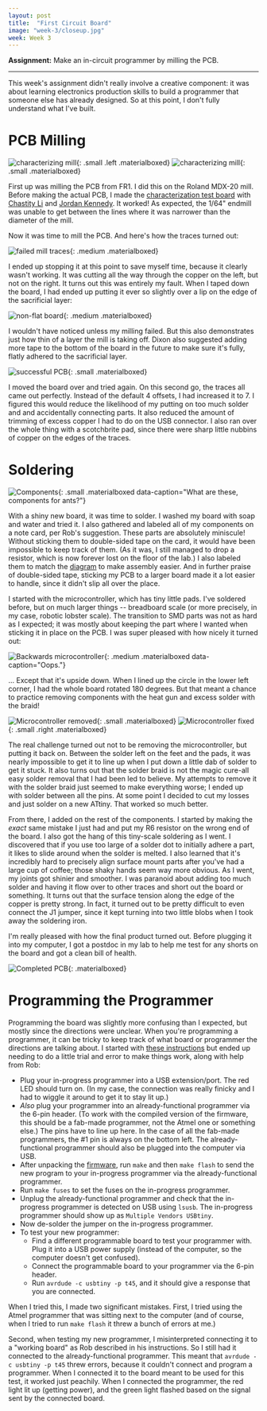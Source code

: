 ```yaml
---
layout: post
title:  "First Circuit Board"
image: "week-3/closeup.jpg"
week: Week 3
---
```


**Assignment:** Make an in-circuit programmer by milling the PCB.

<!-- more -->

---

This week's assignment didn't really involve a creative component: it was about learning electronics production skills to build a programmer that someone else has already designed. So at this point, I don't fully understand what I've built.

# PCB Milling

![characterizing mill]({{site.baseurl}}/assets/week-3/milling.jpg){: .small .left .materialboxed}
![characterizing mill]({{site.baseurl}}/assets/week-3/characterization.jpg){: .small .materialboxed}

First up was milling the PCB from FR1. I did this on the Roland MDX-20 mill. Before making the actual PCB, I made the [characterization test board](http://academy.cba.mit.edu/classes/electronics_production/linetest.png) with [Chastity Li](http://fab.cba.mit.edu/classes/863.17/Harvard/people/chastityli/index.html) and [Jordan Kennedy](http://fab.cba.mit.edu/classes/863.17/Harvard/people/Jordan-Kennedy/index.html). It worked! As expected, the 1/64" endmill was unable to get between the lines where it was narrower than the diameter of the mill.<br>

Now it was time to mill the PCB. And here's how the traces turned out:

![failed mill traces]({{site.baseurl}}/assets/week-3/fail-pcb.jpg){: .medium .materialboxed}

I ended up stopping it at this point to save myself time, because it clearly wasn't working. It was cutting all the way through the copper on the left, but not on the right. It turns out this was entirely my fault. When I taped down the board, I had ended up putting it ever so slightly over a lip on the edge of the sacrificial layer:

![non-flat board]({{site.baseurl}}/assets/week-3/milling-fail.jpg){: .medium .materialboxed}

I wouldn't have noticed unless my milling failed. But this also demonstrates just how thin of a layer the mill is taking off. Dixon also suggested adding more tape to the bottom of the board in the future to make sure it's fully, flatly adhered to the sacrificial layer.

![successful PCB]({{site.baseurl}}/assets/week-3/success-pcb.jpg){: .small .materialboxed}

I moved the board over and tried again. On this second go, the traces all came out perfectly. Instead of the default 4 offsets, I had increased it to 7. I figured this would reduce the likelihood of my putting on too much solder and and accidentally connecting parts. It also reduced the amount of trimming of excess copper I had to do on the USB connector. I also ran over the whole thing with a scotchbrite pad, since there were sharp little nubbins of copper on the edges of the traces.

# Soldering

![Components]({{site.baseurl}}/assets/week-3/pre-soldering.jpg){: .small .materialboxed data-caption="What are these, components for ants?"}

With a shiny new board, it was time to solder. I washed my board with soap and water and tried it. I also gathered and labeled all of my components on a note card, per Rob's suggestion. These parts are absolutely miniscule! Without sticking them to double-sided tape on the card, it would have been impossible to keep track of them. (As it was, I still managed to drop a resistor, which is now forever lost on the floor of the lab.) I also labeled them to match the [diagram](http://fab.cba.mit.edu/classes/863.16/doc/projects/ftsmin/pcb_full.png) to make assembly easier. And in further praise of double-sided tape, sticking my PCB to a larger board made it a lot easier to handle, since it didn't slip all over the place.

I started with the microcontroller, which has tiny little pads. I've soldered before, but on much larger things -- breadboard scale (or more precisely, in my case, robotic lobster scale). The transition to SMD parts was not as hard as I expected; it was mostly about keeping the part where I wanted when sticking it in place on the PCB. I was super pleased with how nicely it turned out:

![Backwards microcontroller]({{site.baseurl}}/assets/week-3/microcontroller-fail.jpg){: .medium .materialboxed data-caption="Oops."}

... Except that it's upside down. When I lined up the circle in the lower left corner, I had the whole board rotated 180 degrees. But that meant a chance to practice removing components with the heat gun and excess solder with the braid!

![Microcontroller removed]({{site.baseurl}}/assets/week-3/microcontroller-removed.jpg){: .small .materialboxed}
![Microcontroller fixed]({{site.baseurl}}/assets/week-3/microcontroller-fixed.jpg){: .small .right .materialboxed}

The real challenge turned out not to be removing the microcontroller, but putting it back on. Between the solder left on the feet and the pads, it was nearly impossible to get it to line up when I put down a little dab of solder to get it stuck. It also turns out that the solder braid is not the magic cure-all easy solder removal that I had been led to believe. My attempts to remove it with the solder braid just seemed to make everything worse; I ended up with solder between all the pins. At some point I decided to cut my losses and just solder on a new ATtiny. That worked so much better.

From there, I added on the rest of the components. I started by making the *exact* same mistake I just had and put my R6 resistor on the wrong end of the board. I also got the hang of this tiny-scale soldering as I went. I discovered that if you use too large of a solder dot to initially adhere a part, it likes to slide around when the solder is melted. I also learned that it's incredibly hard to precisely align surface mount parts after you've had a large cup of coffee; those shaky hands seem way more obvious. As I went, my joints got shinier and smoother. I was paranoid about adding too much solder and having it flow over to other traces and short out the board or something. It turns out that the surface tension along the edge of the copper is pretty strong. In fact, it turned out to be pretty difficult to even connect the J1 jumper, since it kept turning into two little blobs when I took away the soldering iron.

I'm really pleased with how the final product turned out. Before plugging it into my computer, I got a postdoc in my lab to help me test for any shorts on the board and got a clean bill of health.

![Completed PCB]({{site.baseurl}}/assets/week-3/final-pcb.jpg){: .materialboxed}

# Programming the Programmer

Programming the board was slightly more confusing than I expected, but mostly since the directions were unclear. When you're programming a programmer, it can be tricky to keep track of what board or programmer the directions are talking about. I started with [these instructions](http://fab.cba.mit.edu/classes/863.16/doc/projects/ftsmin/index.html) but ended up needing to do a little trial and error to make things work, along with help from Rob: 

- Plug your in-progress programmer into a USB extension/port. The red LED should turn on. (In my case, the connection was really finicky and I had to wiggle it around to get it to stay lit up.)
- *Also* plug your programmer into an already-functional programmer via the 6-pin header. (To work with the compiled version of the firmware, this should be a fab-made programmer, not the Atmel one or something else.) The pins have to line up here. In the case of all the fab-made programmers, the #1 pin is always on the bottom left. The already-functional programmer should also be plugged into the computer via USB.
- After unpacking the [firmware](http://fab.cba.mit.edu/classes/863.16/doc/projects/ftsmin/fts_firmware_bdm_v1.zip), run `make` and then `make flash` to send the new program to your in-progress programmer via the already-functional programmer.
- Run `make fuses` to set the fuses on the in-progress programmer.
- Unplug the already-functional programmer and check that the in-progress programmer is detected on USB using `lsusb`. The in-progress programmer should show up as `Multiple Vendors USBtiny`.
- Now de-solder the jumper on the in-progress programmer.
- To test your new programmer:
  - Find a different programmable board to test your programmer with. Plug it into a USB power supply (instead of the computer, so the computer doesn't get confused).
  - Connect the programmable board to your programmer via the 6-pin header.
  - Run `avrdude -c usbtiny -p t45`, and it should give a response that you are connected.
  
When I tried this, I made two significant mistakes. First, I tried using the Atmel programmer that was sitting next to the computer (and of course, when I tried to run `make flash` it threw a bunch of errors at me.)

Second, when testing my new programmer, I misinterpreted connecting it to a "working board" as Rob described in his instructions. So I still had it connected to the already-functional programmer. This meant that `avrdude -c usbtiny -p t45` threw errors, because it couldn't connect and program a programmer. When I connected it to the board meant to be used for this test, it worked just peachily. When I connected the programmer, the red light lit up (getting power), and the green light flashed based on the signal sent by the connected board.
